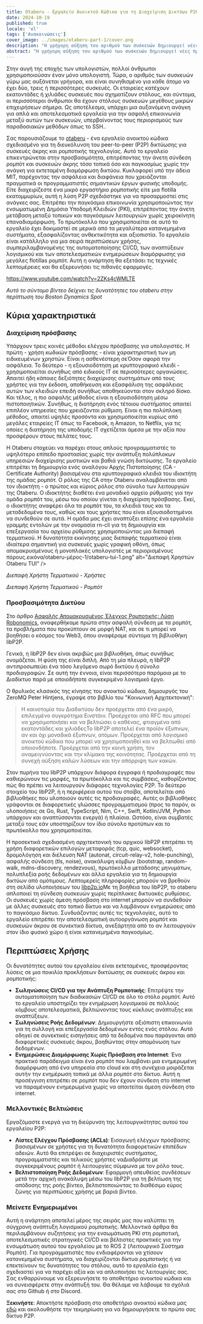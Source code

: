 ```yaml
---
title: Otaberu - Εργαλείο Ανοικτού Κώδικα για τη Διαχείριση Δικτύων P2P για Συσκευές Edge και Ρομποτική
date: 2024-10-19
published: true
locale: 'el'
tags: ['Ανακοινώσεις']
cover_image: ../images/otaberu-part-1/cover.png
description: "Η γρήγορη αύξηση του αριθμού των συσκευών δημιουργεί νέες προκλήσεις στη διαθεσιμότητα και την ασφάλεια. Χρειάζεται μια πιο αποτελεσματική λύση για την ασφαλή επικοινωνία μεταξύ των συσκευών που αντιμετωπίζει τους περιορισμούς του SSH-based PKI. Το ρομποτικό πράκτορα Otaberu προσφέρει αυτήν τη λύση, επιτρέποντας ένα προσαρμοσμένο PKI για ρομπότ με τη χρήση σύγχρονων προτύπων και πρωτοκόλλων libP2P για την αντιμετώπιση αυτών των ζητημάτων."
abstract: "Η γρήγορη αύξηση του αριθμού των συσκευών δημιουργεί νέες προκλήσεις στη διαθεσιμότητα και την ασφάλεια. Χρειάζεται μια πιο αποτελεσματική λύση για την ασφαλή επικοινωνία μεταξύ των συσκευών που αντιμετωπίζει τους περιορισμούς του SSH-based PKI. Το ρομποτικό πράκτορα Otaberu προσφέρει αυτήν τη λύση, επιτρέποντας ένα προσαρμοσμένο PKI για ρομπότ με τη χρήση σύγχρονων προτύπων και πρωτοκόλλων libP2P για την αντιμετώπιση αυτών των ζητημάτων."
---
```


Στην αυγή της εποχής των υπολογιστών, πολλοί άνθρωποι χρησιμοποιούσαν έναν μόνο υπολογιστή. Τώρα, ο αριθμός των συσκευών γύρω μας αυξάνεται γρήγορα, και είναι συνηθισμένο για κάθε άτομο να έχει δύο, τρεις ή περισσότερες συσκευές. Οι εταιρείες κατέχουν εκατοντάδες ή χιλιάδες συσκευές που σχηματίζουν στόλους, και σύντομα, οι περισσότεροι άνθρωποι θα έχουν στόλους συσκευών μεγέθους μικρών επιχειρήσεων σήμερα. Ως αποτέλεσμα, υπάρχει μια αυξανόμενη ανάγκη για απλά και αποτελεσματικά εργαλεία για την ασφαλή επικοινωνία μεταξύ αυτών των συσκευών, υπερβαίνοντας τους περιορισμούς των παραδοσιακών μεθόδων όπως το SSH..

Σας παρουσιάζουμε το [otaberu](https://github.com/airalab/otaberu) - ένα εργαλείο ανοικτού κώδικα σχεδιασμένο για τη διευκόλυνση του peer-to-peer (P2P) δικτύωσης για συσκευές άκρης και ρομποτικής τεχνολογίας. Αυτό το εργαλείο επικεντρώνεται στην προσβασιμότητα, επιτρέποντας την άνετη σύνδεση ρομπότ και συσκευών άκρης τόσο τοπικά όσο και παγκοσμίως χωρίς την ανάγκη για εκτεταμένη διαμόρφωση δικτύου. Κυκλοφορεί υπό την άδεια MIT, παρέχοντας την ασφάλεια και διαφάνεια που χρειάζονται πραγματικά οι προγραμματιστές σημαντικών έργων φυσικής υποδομής. Είτε διαχειρίζεστε ένα μικρό εργαστήριο ρομποτικής είτε μια flotilla εκατομμυρίων, αυτή η λύση P2P σχεδιάστηκε για να προσαρμοστεί στις ανάγκες σας. Επιτρέπει την παγκόσμια επικοινωνία χρησιμοποιώντας την ενσωματωμένη Δημόσια Υποδομή Κλειδιών (PKI), επιτρέποντας την άνετη μετάβαση μεταξύ τοπικών και παγκόσμιων λειτουργιών χωρίς χειροκίνητη επαναδιαμόρφωση. Το πρωτόκολλο που χρησιμοποιείται σε αυτό το εργαλείο έχει δοκιμαστεί σε μερικά από τα μεγαλύτερα κατανεμημένα συστήματα, εξασφαλίζοντας ανθεκτικότητα και αξιοπιστία. Το εργαλείο είναι κατάλληλο για μια σειρά περιπτώσεων χρήσης, συμπεριλαμβανομένης της αυτοματοποίησης CI/CD, των αναπτύξεων λογισμικού και των αποτελεσματικών ενημερώσεων διαμόρφωσης για μεγάλες flotillas ρομπότ. Αυτή η ανάρτηση θα εξετάσει τις τεχνικές λεπτομέρειες και θα εξερευνήσει τις πιθανές εφαρμογές.

https://www.youtube.com/watch?v=2ZKs4cWMLTE

*Αυτό το σύντομο βίντεο δείχνει τις δυνατότητες του otaberu στην περίπτωση του Boston Dynamics Spot*

## Κύρια χαρακτηριστικά

### Διαχείριση πρόσβασης

Υπάρχουν τρεις κοινές μέθοδοι ελέγχου πρόσβασης για υπολογιστές. Η πρώτη - χρήση κωδικών πρόσβασης - είναι χαρακτηριστική των μη ειδικευμένων χρηστών. Είναι η ασθενέστερη σεΌσον αφορά την ασφάλεια. Το δεύτερο - η εξουσιοδότηση με κρυπτογραφικό κλειδί - χρησιμοποιείται συνήθως από ειδικούς IT σε περισσότερες οργανώσεις. Απαιτεί ήδη κάποιες δεξιότητες διαχείρισης συστημάτων από τους χρήστες για την έκδοση, αποθήκευση και εξασφάλιση της ασφάλειας αυτών των κλειδιών επειδή συνήθως αποθηκεύονται στον σκληρό δίσκο. Και τέλος, η πιο ασφαλής μέθοδος είναι η εξουσιοδότηση μέσω πιστοποιητικών. Συνήθως, η διατήρηση ενός τέτοιου συστήματος απαιτεί επιπλέον υπηρεσίες που χρειάζονται ρύθμιση. Είναι η πιο πολύπλοκη μέθοδος, απαιτεί υψηλές προσόντα και χρησιμοποιείται κυρίως από μεγάλες εταιρείες IT όπως το Facebook, η Amazon, το Netflix, για τις οποίες η διατήρηση της υποδομής IT σχετίζεται άμεσα με την αξία που προσφέρουν στους πελάτες τους.

Η Otaberu στοχεύει να παρέχει στους απλούς προγραμματιστές το υψηλότερο επίπεδο προστασίας χωρίς την ανάπτυξη πολύπλοκων υπηρεσιών διαχείρισης μυστικών και βαθιά γνώση δικτύωσης. Το εργαλείο επιτρέπει τη δημιουργία ενός αναλόγου Αρχής Πιστοποίησης (CA - Certificate Authority) βασισμένου στα κρυπτογραφικά κλειδιά του ιδιοκτήτη της ομάδας ρομπότ. Ο ρόλος της CA στην Otaberu αναλαμβάνεται από τον ιδιοκτήτη - ο πρώτος και κύριος ρόλος στο σύνολο των λειτουργιών της Otaberu. Ο ιδιοκτήτης διαθέτει ένα μοναδικό αρχείο ρύθμισης για την ομάδα ρομπότ του, μέσω του οποίου γίνεται η διαχείριση πρόσβασης. Εκεί, ο ιδιοκτήτης αναφέρει όλα τα ρομπότ του, τα κλειδιά τους και τα μεταδεδομένα τους, καθώς και τους χρήστες που είναι εξουσιοδοτημένοι να συνδεθούν σε αυτά. Η ομάδα μας έχει αναπτύξει επίσης ένα εργαλείο γραμμής εντολών με την ονομασία rn-cli για τη δημιουργία και επεξεργασία του αρχείου ρύθμισης χρησιμοποιώντας μια διεπαφή τερματικού. Η δυνατότητα εκκίνησης μιας διεπαφής τερματικού είναι ιδιαίτερα σημαντική για συσκευές χωρίς γραφική οθόνη, όπως απομακρυσμένους ή μονοπλακές υπολογιστές με περιορισμένους πόρους.εικόνα/otaberu-μέρος-1/otaberu-tui-1.png" alt="Διεπαφή Χρηστών Otaberu TUI" />  

*Διεπαφή Χρήστη Τερματικού - Χρήστες*

<rb-image zoom src="./εικόνες/otaberu-μέρος-1/otaberu-tui-2.png" alt="Διεπαφή Ρομπότ Otaberu TUI" />  

*Διεπαφή Χρήστη Τερματικού - Ρομπότ*

### **Προσβασιμότητα Δικτύου**

Στο άρθρο [Ασφαλής Απομακρυσμένος Έλεγχος Ρομποτικής: Λύση Robonomics](https://robonomics.network/blog/secure-robotics-remote-control-via-web3/), αναφερθήκαμε πρώτα στην ασφαλή σύνδεση με τα ρομπότ, τα προβλήματα που προκύπτουν σε μορφή NAT, και σε τι μπορεί να βοηθήσει ο κόσμος του Web3, όπου αναφέραμε σύντομα τη βιβλιοθήκη libP2P.

Γενικά, η libP2P δεν είναι ακριβώς μια βιβλιοθήκη, όπως συνήθως ονομάζεται. Η φύση της είναι διπλή. Από τη μία πλευρά, η libP2P αντιπροσωπεύει ένα τόσο λεγόμενο σωρό δικτύου ή σύνολο προδιαγραφών. Σε αυτή την έννοια, είναι περισσότερο παρόμοια με το Διαδίκτυο παρά με οποιοδήποτε συγκεκριμένο λογισμικό έργο.

Ο θρυλικός κλασικός της κίνησης του ανοικτού κώδικα, δημιουργός του ZeroMQ Peter Hintjens, έγραψε στο βιβλίο του "Κοινωνική Αρχιτεκτονική": 

> Η καινοτομία του Διαδικτύου δεν προέρχεται από ένα μικρό, επιλεγμένο συγκρότημα Εινστάιν. Προέρχεται από RFC που μπορεί να χρησιμοποιήσει και να βελτιώσει ο καθένας, φτιαγμένα από εκατοντάδες και χιλιάδεςΤο libP2P αποτελεί ένα προϊόν έξυπνων, αν και όχι μοναδικά έξυπνων, ατόμων. Προέρχεται από λογισμικό ανοικτού κώδικα που μπορεί να χρησιμοποιηθεί και να βελτιωθεί από οποιονδήποτε. Προέρχεται από την κοινή χρήση, τον αναμειγνύοντας και την κλίμακα της κοινότητας. Προέρχεται από τη συνεχή αύξηση καλών λύσεων και την απόρριψη των κακών.

Στον πυρήνα του libP2P υπάρχουν διάφορα έγγραφα ή προδιαγραφές που καθιερώνουν τις μορφές, τα πρωτόκολλα και τις συμβάσεις, καθορίζοντας πώς θα πρέπει να λειτουργούν διάφορες τεχνολογίες P2P. Το δεύτερο στοιχείο του libP2P, ή η περιφέρεια αυτού του στοίβα, αποτελείται από βιβλιοθήκες που υλοποιούν αυτές τις προδιαγραφές. Αυτές οι βιβλιοθήκες γράφονται σε διαφορετικές γλώσσες προγραμματισμού (προς το παρόν, οι υλοποιήσεις σε Go, Rust, TypeScript, Nim, C++, Swift, Kotlin/JVM, Python υπάρχουν και αναπτύσσονται ενεργά) ή πλαίσια. Ωστόσο, είναι συμβατές μεταξύ τους εάν υποστηρίζουν τον ίδιο σύνολο προτύπων και το πρωτόκολλο που χρησιμοποιείται.

Η προσεκτικά σχεδιασμένη αρχιτεκτονική του αρχικού libP2P επιτρέπει τη χρήση διαφορετικών επιλογών μεταφοράς (tcp, quic, websocket), δρομολόγηση και διέλευση NAT (autonat, circuit-relay-v2, hole-punching), ασφαλής σύνδεση (tls, noise), ανακάλυψη κόμβων (bootstrap, random-walk, mdns-discovery, rendezvous), πρωτόκολλα μετάδοσης μηνυμάτων, πολυπλεξία ροής δεδομένων και άλλα εργαλεία για τη δημιουργία δικτύων από ομότιμους. Λεπτομερείς πληροφορίες μπορούν να βρεθούν στη σελίδα υλοποιήσεων του [libp2p.io](https://libP2P.io/implementations/)Με τη βοήθεια του libP2P, το otaberu απλοποιεί τη σύνδεση συσκευών χωρίς περίπλοκες δικτυακές ρυθμίσεις. Οι συσκευές χωρίς άμεση πρόσβαση στο internet μπορούν να συνδεθούν με άλλες συσκευές στο τοπικό δίκτυο και να λαμβάνουν ενημερώσεις από το παγκόσμιο δίκτυο. Συνδυάζοντας αυτές τις τεχνολογίες, αυτό το εργαλείο επιτρέπει την αποτελεσματική αυτοοργάνωση ρομπότ και συσκευών άκρου σε συνεκτικά δίκτυα, ανεξάρτητα από το αν λειτουργούν στον ίδιο φυσικό χώρο ή είναι κατανεμημένα παγκοσμίως.

## Περιπτώσεις Χρήσης

Οι δυνατότητες αυτού του εργαλείου είναι εκτεταμένες, προσφέροντας λύσεις σε μια ποικιλία προκλήσεων δικτύωσης σε συσκευές άκρου και ρομποτικής:

- **Σωληνώσεις CI/CD για την Ανάπτυξη Ρομποτικής**: Επιτρέψτε την αυτοματοποίηση των διαδικασιών CI/CD σε όλο το στόλο ρομπότ. Αυτό το εργαλείο υποστηρίζει την ενημέρωση λογισμικού σε πολλούς κόμβους αποτελεσματικά, βελτιώνοντας τους κύκλους ανάπτυξης και αναπτύξεων.
- **Σωληνώσεις Ροής Δεδομένων**: Δημιουργήστε αξιόπιστη επικοινωνία για τη συλλογή και επεξεργασία δεδομένων εντός ενός στόλου. Αυτό οδηγεί σε συνεκτικές εισηγήσεις από τα δεδομένα που παράγονται από διαφορετικές συσκευές άκρου, βοηθώντας στην απομόνωση των δεδομένων.
- **Ενημερώσεις Διαμόρφωσης Χωρίς Πρόσβαση στο Internet**: Ένα πρακτικό παράδειγμα είναι ένα ρομπότ που λαμβάνει μια ενημερωμένη διαμόρφωση από ένα υπηρεσία στο cloud και στη συνέχεια μοιράζεται αυτήν την ενημέρωση τοπικά με άλλα ρομπότ στο δίκτυο. Αυτή η προσέγγιση επιτρέπει σε ρομπότ που δεν έχουν σύνδεση στο internet να παραμένουν ενημερωμένα χωρίς να απαιτείται άμεση σύνδεση στο internet.

### Μελλοντικές Βελτιώσεις

Εργαζόμαστε ενεργά για τη διεύρυνση της λειτουργικότητας αυτού του εργαλείου P2P:

- **Λίστες Ελέγχου Πρόσβασης (ACLs)**: Εισαγωγή ελέγχων πρόσβασης βασισμένων σε χρήστες για τη δυνατότητα διαφορετικών επιπέδων αδειών. Αυτό θα επιτρέψει σε διαχειριστές συστήματος, προγραμματιστές και τελικούς χρήστες ναΔιαδράστε με συγκεκριμένους ρομπότ ή λειτουργίες σύμφωνα με τον ρόλο τους.
- **Βελτιστοποίηση Ροής Δεδομένων**: Εφαρμογή απευθείας συνδέσεων μετά την αρχική ανακάλυψη μέσω του libP2P για τη βελτίωση της απόδοσης της ροής βίντεο, βελτιστοποιώντας το διαθέσιμο εύρος ζώνης για περιπτώσεις χρήσης με βαριά βίντεο.

### Μείνετε Ενημερωμένοι

Αυτή η ανάρτηση αποτελεί μέρος της σειράς μας που καλύπτει τη σύγχρονη ανάπτυξη λογισμικού ρομποτικής. Μελλοντικά άρθρα θα περιλαμβάνουν συζητήσεις για την ενσωμάτωση PKI στη ρομποτική, αποτελεσματικές στρατηγικές CI/CD και βέλτιστες πρακτικές για την ενσωμάτωση αυτού του εργαλείου με το ROS 2 (Λειτουργικό Σύστημα Ρομπότ). Για προγραμματιστές που ενδιαφέρονται να χτίσουν κατανεμημένα συστήματα, να διαχειρίζονται δίκτυα ρομποτικής ή να επεκτείνουν τις δυνατότητες του στόλου, αυτό το εργαλείο έχει σχεδιαστεί για να παρέχει αξία και να απλοποιήσει τις λειτουργίες σας. Σας ενθαρρύνουμε να εξερευνήσετε το αποθετήριο ανοικτού κώδικα και να συνεισφέρετε στην ανάπτυξή του. Θα θέλαμε να λάβουμε τα σχόλιά σας στο Github ή στο Discord.

**Ξεκινήστε**: Αποκτήστε πρόσβαση στο αποθετήριο ανοικτού κώδικα μας [εδώ](https://github.com/airalab/otaberu) και ακολουθήστε την τεκμηρίωση για να δημιουργήσετε το πρώτο σας δίκτυο P2P.